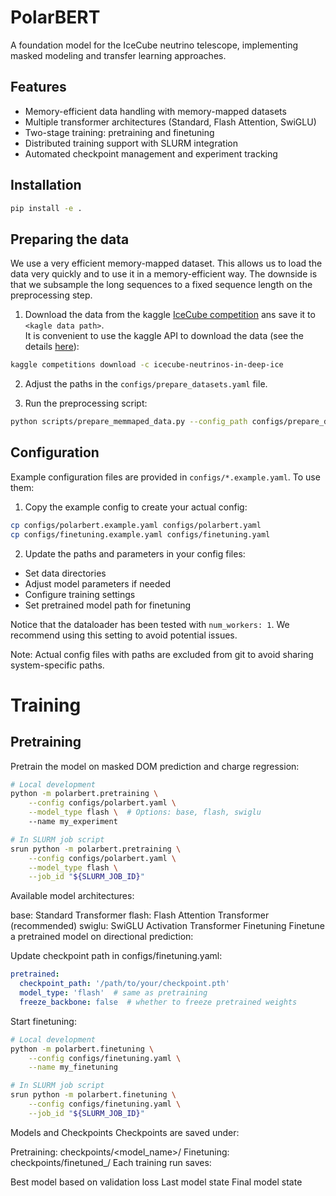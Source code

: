 # PolarBERT

A foundation model for the IceCube neutrino telescope, implementing masked modeling and transfer learning approaches.

## Features
- Memory-efficient data handling with memory-mapped datasets
- Multiple transformer architectures (Standard, Flash Attention, SwiGLU)
- Two-stage training: pretraining and finetuning
- Distributed training support with SLURM integration
- Automated checkpoint management and experiment tracking

## Installation
```bash
pip install -e .
```

## Preparing the data
We use a very efficient memory-mapped dataset. This allows us to load the data very quickly and to use it in a memory-efficient way.
The downside is that we subsample the long sequences to a fixed sequence length on the preprocessing step.


1) Download the data from the kaggle [IceCube competition](https://www.kaggle.com/competitions/icecube-neutrinos-in-deep-ice/data)
ans save it to `<kagle data path>`.\
It is convenient to use the kaggle API to download the data (see the details [here](https://github.com/Kaggle/kaggle-api#api-credentials)):
```bash
kaggle competitions download -c icecube-neutrinos-in-deep-ice
```  
2) Adjust the paths in the `configs/prepare_datasets.yaml` file. 

3) Run the preprocessing script:
```bash
python scripts/prepare_memmaped_data.py --config_path configs/prepare_datasets.yaml
```

## Configuration
Example configuration files are provided in `configs/*.example.yaml`. To use them:

1. Copy the example config to create your actual config:
```bash
cp configs/polarbert.example.yaml configs/polarbert.yaml
cp configs/finetuning.example.yaml configs/finetuning.yaml
```

2. Update the paths and parameters in your config files:
- Set data directories
- Adjust model parameters if needed
- Configure training settings
- Set pretrained model path for finetuning

Notice that the dataloader has been tested with `num_workers: 1`. We recommend using this setting to avoid potential issues.

Note: Actual config files with paths are excluded from git to avoid sharing system-specific paths.

# Training
## Pretraining
Pretrain the model on masked DOM prediction and charge regression:

```bash
# Local development
python -m polarbert.pretraining \
    --config configs/polarbert.yaml \
    --model_type flash \  # Options: base, flash, swiglu
    --name my_experiment

# In SLURM job script
srun python -m polarbert.pretraining \
    --config configs/polarbert.yaml \
    --model_type flash \
    --job_id "${SLURM_JOB_ID}"
```

Available model architectures:

base: Standard Transformer
flash: Flash Attention Transformer (recommended)
swiglu: SwiGLU Activation Transformer
Finetuning
Finetune a pretrained model on directional prediction:

Update checkpoint path in configs/finetuning.yaml:
```yaml
pretrained:
  checkpoint_path: '/path/to/your/checkpoint.pth'
  model_type: 'flash'  # same as pretraining
  freeze_backbone: false  # whether to freeze pretrained weights
```
Start finetuning:
```bash
# Local development
python -m polarbert.finetuning \
    --config configs/finetuning.yaml \
    --name my_finetuning

# In SLURM job script
srun python -m polarbert.finetuning \
    --config configs/finetuning.yaml \
    --job_id "${SLURM_JOB_ID}"
```



Models and Checkpoints
Checkpoints are saved under:

Pretraining: checkpoints/<model_name>/
Finetuning: checkpoints/finetuned_<name>/
Each training run saves:

Best model based on validation loss
Last model state
Final model state